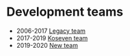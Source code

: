 # Development teams

- 2006-2017 [Legacy team](http://kohanaframework.org/team)
- 2017-2019 [Koseven team](https://koseven.dev/contributors)
- 2019-2020 [New team](https://github.com/orgs/kf7/people)
